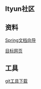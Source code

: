 ## Ityun社区

## 资料
[Spring文档向导](https://spring.io/guides/)

[目标网页](https://elasticsearch.cn/)

## 工具
[git工具下载](https://git-scm.com/download/)
